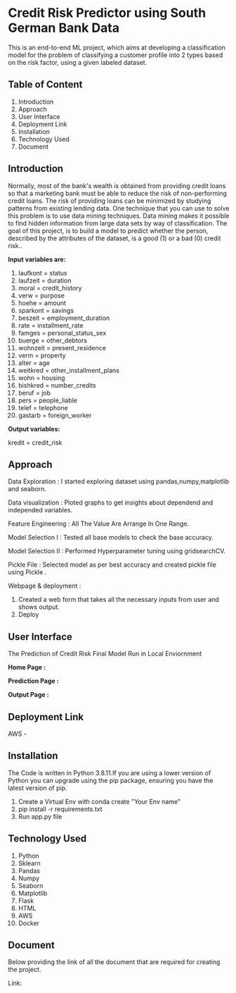 # **Credit Risk Predictor using South German Bank Data**

This is an end-to-end ML project, which aims at developing a classification model for the problem of classifying a customer profile into 2 types based on the risk factor, using a given labeled dataset.

## **Table of Content**
1. Introduction
2. Approach
3. User Interface
4. Deployment Link
5. Installation
6. Technology Used
7. Document

## **Introduction**
Normally, most of the bank's wealth is obtained from providing credit loans so that a marketing bank must be able to reduce the risk of non-performing credit loans. The risk of providing loans can be minimized by studying patterns from existing lending data. One technique that you can use to solve this problem is to use data mining techniques. Data mining makes it possible to find hidden information from large data sets by way of classification. The goal of this project, is to build a model to predict whether the person, described by the attributes of the dataset, is a good (1) or a bad (0) credit risk..

**Input variables are:**
1. laufkont = status
2. laufzeit = duration
3. moral = credit_history
4. verw = purpose
5. hoehe = amount
6. sparkont = savings
7. beszeit = employment_duration
8. rate = installment_rate
9. famges = personal_status_sex
10. buerge = other_debtors
11. wohnzeit = present_residence 
12. verm = property
13. alter = age
14. weitkred = other_installment_plans
15. wohn = housing
16. bishkred = number_credits
17. beruf = job
18. pers = people_liable
19. telef = telephone
20. gastarb = foreign_worker

**Output variables:**

kredit = credit_risk

## **Approach**

Data Exploration : I started exploring dataset using pandas,numpy,matplotlib and seaborn.

Data visualization : Ploted graphs to get insights about dependend and independed variables.

Feature Engineering : All The Value Are Arrange In One Range.

Model Selection I : Tested all base models to check the base accuracy.

Model Selection II : Performed Hyperparameter tuning using gridsearchCV.

Pickle File : Selected model as per best accuracy and created pickle file using Pickle .

Webpage & deployment : 
1. Created a web form that takes all the necessary inputs from user and shows output. 
2. Deploy 

## **User Interface**

The Prediction of Credit Risk Final Model Run in Local Enviornment

**Home Page :**

**Prediction Page :**

**Output Page :**

## **Deployment Link**

AWS - 

## **Installation**

The Code is written in Python 3.8.11.If you are using a lower version of Python you can upgrade using the pip package, ensuring you have the latest version of pip.

1. Create a Virtual Env with conda create "Your Env name"
2. pip install -r requirements.txt
3. Run app.py file

## **Technology Used**

1. Python
2. Sklearn
3. Pandas
4. Numpy
5. Seaborn
6. Matplotlib
7. Flask
8. HTML
9. AWS
10. Docker

## **Document**

Below providing the link of all the document that are required for creating the project.

Link: 

